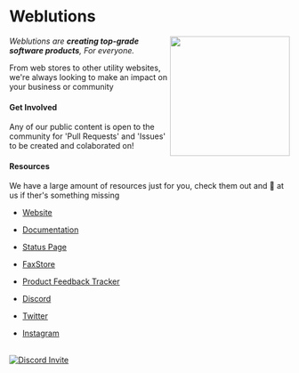 # Weblutions

<img align="right" height="215" width="215" alt="" src="https://weblutions.com/assets/logo.png" />

*Weblutions are __creating top-grade software products__, For everyone.*

From web stores to other utility websites, we're always looking to make an impact on your business or community

#### Get Involved
Any of our public content is open to the community for 'Pull Requests' and 'Issues' to be created and colaborated on!

#### Resources
We have a large amount of resources just for you, check them out and 📢 at us if ther's something missing

- [Website](https://weblutions.com)
- [Documentation](https://docs.weblutions.com)
- [Status Page](https://status.weblutions.com)
- [FaxStore](https://weblutions.com/faxstore)
- [Product Feedback Tracker](https://bugs.weblutions.com)



- [Discord](https://discord.gg/faxes)
- [Twitter](https://twitter.com/weblutions)
- [Instagram](https://www.instagram.com/weblutions)

<br />

<a href="https://discord.gg/faxes" target="_blank">
      <picture>
            <source media="(prefers-color-scheme: dark)" srcset="https://api.weblutions.com/discord/invite/faxes">
            <source media="(prefers-color-scheme: light)" srcset="https://api.weblutions.com/discord/invite/faxes/light">
            <img alt="Discord Invite" src="https://api.weblutions.com/discord/invite/faxes">
      </picture>
</a>
